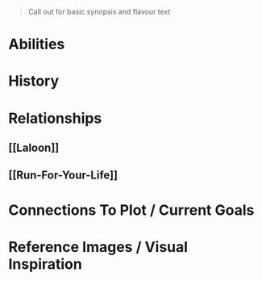 > Call out for basic synopsis and flavour text

# Abilities

# History

# Relationships
## [[Laloon]]
## [[Run-For-Your-Life]]

# Connections To Plot / Current Goals

# Reference Images / Visual Inspiration